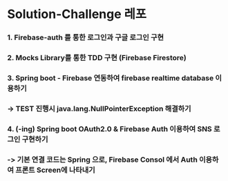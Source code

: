 # Solution-Challenge 레포

### 1. Firebase-auth 를 통한 로그인과 구글 로그인 구현
### 2. Mocks Library를 통한 TDD 구현 (Firebase Firestore)
### 3. Spring boot - Firebase 연동하여 firebase realtime database 이용하기
### -> TEST 진행시 java.lang.NullPointerException 해결하기
### 4. (-ing) Spring boot OAuth2.0 & Firebase Auth 이용하여 SNS 로그인 구현하기
### -> 기본 연결 코드는 Spring 으로, Firebase Consol 에서 Auth 이용하여 프론트 Screen에 나타내기
